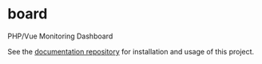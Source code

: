 # board
PHP/Vue Monitoring Dashboard

See the [documentation repository](https://github.com/ph-ash/documentation) for installation and usage of this project.
